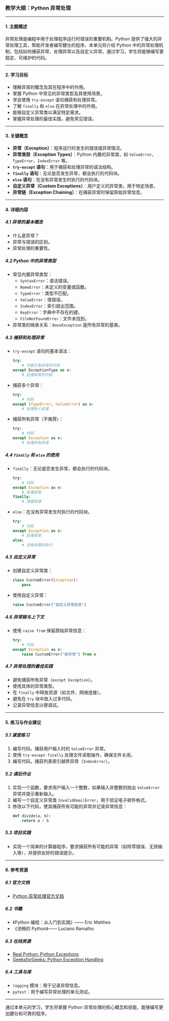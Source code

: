 ### 教学大纲：Python 异常处理

---

#### 1. 主题概述  
异常处理是编程中用于处理程序运行时错误的重要机制。Python 提供了强大的异常处理工具，帮助开发者编写健壮的程序。本单元将介绍 Python 中的异常处理机制，包括如何捕获异常、处理异常以及自定义异常。通过学习，学生将能够编写更稳定、可维护的代码。

---

#### 2. 学习目标  
- 理解异常的概念及其在程序中的作用。  
- 掌握 Python 中常见的异常类型及其使用场景。  
- 学会使用 `try-except` 语句捕获和处理异常。  
- 了解 `finally` 和 `else` 在异常处理中的作用。  
- 能够自定义异常类以满足特定需求。  
- 掌握异常处理的最佳实践，避免常见错误。

---

#### 3. 关键概念  
- **异常（Exception）**：程序运行时发生的错误或异常情况。  
- **异常类型（Exception Types）**：Python 内置的异常类，如 `ValueError`、`TypeError`、`IndexError` 等。  
- **`try-except` 语句**：用于捕获和处理异常的语法结构。  
- **`finally` 语句**：无论是否发生异常，都会执行的代码块。  
- **`else` 语句**：在没有异常发生时执行的代码块。  
- **自定义异常（Custom Exceptions）**：用户定义的异常类，用于特定场景。  
- **异常链（Exception Chaining）**：在捕获异常时保留原始异常信息。  

---

#### 4. 详细内容  

##### 4.1 异常的基本概念  
- 什么是异常？  
- 异常与错误的区别。  
- 异常处理的重要性。  

##### 4.2 Python 中的异常类型  
- 常见内置异常类型：  
  - `SyntaxError`：语法错误。  
  - `NameError`：未定义的变量或函数。  
  - `TypeError`：类型不匹配。  
  - `ValueError`：值错误。  
  - `IndexError`：索引超出范围。  
  - `KeyError`：字典中不存在的键。  
  - `FileNotFoundError`：文件未找到。  
- 异常类的继承关系：`BaseException` 是所有异常的基类。  

##### 4.3 捕获和处理异常  
- `try-except` 语句的基本语法：  
  ```python
  try:
      # 可能引发异常的代码
  except ExceptionType as e:
      # 处理异常的代码
  ```  
- 捕获多个异常：  
  ```python
  try:
      # 代码
  except (TypeError, ValueError) as e:
      # 处理多个异常
  ```  
- 捕获所有异常（不推荐）：  
  ```python
  try:
      # 代码
  except Exception as e:
      # 处理所有异常
  ```  

##### 4.4 `finally` 和 `else` 的使用  
- `finally`：无论是否发生异常，都会执行的代码块。  
  ```python
  try:
      # 代码
  except Exception as e:
      # 处理异常
  finally:
      # 清理资源
  ```  
- `else`：在没有异常发生时执行的代码块。  
  ```python
  try:
      # 代码
  except Exception as e:
      # 处理异常
  else:
      # 没有异常时执行
  ```  

##### 4.5 自定义异常  
- 创建自定义异常类：  
  ```python
  class CustomError(Exception):
      pass
  ```  
- 使用自定义异常：  
  ```python
  raise CustomError("自定义异常信息")
  ```  

##### 4.6 异常链与上下文  
- 使用 `raise from` 保留原始异常信息：  
  ```python
  try:
      # 代码
  except Exception as e:
      raise CustomError("新异常") from e
  ```  

##### 4.7 异常处理的最佳实践  
- 避免捕获所有异常（`except Exception`）。  
- 使用具体的异常类型。  
- 在 `finally` 中释放资源（如文件、网络连接）。  
- 避免在 `try` 块中放入过多代码。  
- 记录异常信息以便调试。  

---

#### 5. 练习与作业建议  

##### 5.1 课堂练习  
1. 编写代码，捕获用户输入时的 `ValueError` 异常。  
2. 使用 `try-except-finally` 处理文件读取操作，确保文件关闭。  
3. 编写代码，捕获列表索引越界异常（`IndexError`）。  

##### 5.2 课后作业  
1. 实现一个函数，要求用户输入一个整数，如果输入非整数则抛出 `ValueError` 异常并提示重新输入。  
2. 编写一个自定义异常类 `InvalidEmailError`，用于验证电子邮件格式。  
3. 修改以下代码，使其捕获所有可能的异常并记录异常信息：  
   ```python
   def divide(a, b):
       return a / b
   ```  

##### 5.3 项目实践  
- 实现一个简单的计算器程序，要求捕获所有可能的异常（如除零错误、无效输入等），并提供友好的错误提示。  

---

#### 6. 参考资源  

##### 6.1 官方文档  
- [Python 异常处理官方文档](https://docs.python.org/3/tutorial/errors.html)  

##### 6.2 书籍  
- 《Python 编程：从入门到实践》—— Eric Matthes  
- 《流畅的 Python》—— Luciano Ramalho  

##### 6.3 在线资源  
- [Real Python: Python Exceptions](https://realpython.com/python-exceptions/)  
- [GeeksforGeeks: Python Exception Handling](https://www.geeksforgeeks.org/python-exception-handling/)  

##### 6.4 工具与库  
- `logging` 模块：用于记录异常信息。  
- `pytest`：用于编写异常处理的单元测试。  

---

通过本单元的学习，学生将掌握 Python 异常处理的核心概念和技能，能够编写更加健壮和可靠的程序。